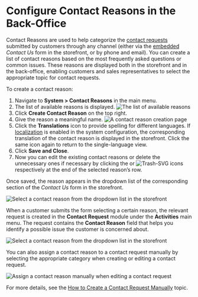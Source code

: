 <a id="admin-guide-contact-reasons"></a>

# Configure Contact Reasons in the Back-Office

Contact Reasons are used to help categorize the [contact requests](../../activities/contact-requests/index.md#user-guide-activities-requests) submitted by customers through any channel (either via the [embedded](../integrations/embedded-forms/index.md#admin-embedded-forms) *Contact Us* form in the storefront, or by phone and email). You can create a list of contact reasons based on the most frequently asked questions or common issues. These reasons are displayed both in the storefront and in the back-office, enabling customers and sales representatives to select the appropriate topic for contact requests.

To create a contact reason:

1. Navigate to **System > Contact Reasons** in the main menu.
2. The list of available reasons is displayed.
   ![The list of available reasons](user/img/system/contact_reasons/all_contact_reasons.png)
3. Click **Create Contact Reason** on the top right.
4. Give the reason a meaningful name.
   ![A contact reason creation page](user/img/system/contact_reasons/create_contact_reason.png)
5. Click the <i class="fas fa-language" aria-hidden="true"></i> **Translations** icon to provide spelling for different languages. If [localization](../user-management/organizations/org-configuration/general-setup-org/organization-localization.md#config-guide-localization-organization-localization) is enabled in the system configuration, the corresponding translation of the contact reason is displayed in the storefront. Click the same icon again to return to the single-language view.
6. Click **Save and Close**.
7. Now you can edit the existing contact reasons or delete the unnecessary ones if necessary by clicking the <i class="fa fa-edit fa-lg" aria-hidden="true"></i> or ![Trash-SVG](_themes/sphinx_rtd_theme/static/svg-icons/trash.svg) icons respectively at the end of the selected reason’s row.

Once saved, the reason appears in the dropdown list of the corresponding section of the *Contact Us* form in the storefront.

![Select a contact reason from the dropdown list in the storefront](user/img/system/contact_reasons/select_reasons_storefront.png)

When a customer submits the form selecting a certain reason, the relevant request is created in the **Contact Request** module under the **Activities** main menu. The request contains the **Contact Reason** field that helps you identify a possible issue the customer is concerned about.

![Select a contact reason from the dropdown list in the storefront](user/img/system/contact_reasons/contact_request_page.png)

You can also assign a contact reason to a contact request manually by selecting the appropriate category when creating or editing a contact request.

![Assign a contact reason manually when editing a contact request](user/img/system/contact_reasons/assign_contact_reason.png)

For more details, see the [How to Create a Contact Request Manually](../../activities/contact-requests/index.md#user-guide-activities-requests-create-manually) topic.

<!-- fa-bars = fa-navicon -->
<!-- Ic Tiles is used as Set As Default in saved views, and as tiles in display layout options -->
<!-- IcPencil refers to Rename in Commerce and Inline Editing in CRM -->
<!-- Check mark in the square. -->
<!-- SortDesc is also used as drop-down arrow -->
<!-- A -->
<!-- B -->
<!-- C -->
<!-- D -->
<!-- E -->
<!-- F -->
<!-- G -->
<!-- H -->
<!-- I -->
<!-- L -->
<!-- M -->
<!-- P -->
<!-- R -->
<!-- S -->
<!-- T -->
<!-- U -->
<!-- Z -->

